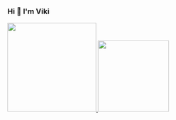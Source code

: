 ### Hi 👋 I'm Viki

<!--
**vikiwahyudi12/vikiwahyudi12** is a ✨ _special_ ✨ repository because its `README.md` (this file) appears on your GitHub profile.

Here are some ideas to get you started:

- 🔭 I’m currently working on ...
- 🌱 I’m currently learning ...
- 👯 I’m looking to collaborate on ...
- 🤔 I’m looking for help with ...
- 💬 Ask me about ...
- 📫 How to reach me: ...
- 😄 Pronouns: ...
- ⚡ Fun fact: ...
-->

<p align="left">
<a href="https://github.com/vikiwahyudi12">
  <img height="200em" src="https://github-readme-stats-eight-theta.vercel.app/api?username=vikiwahyudi12&show_icons=true&theme=algolia&include_all_commits=true&count_private=true"/>
  <img height="160em" src="https://github-readme-stats-eight-theta.vercel.app/api/top-langs/?username=vikiwahyudi12&layout=compact&langs_count=8&theme=algolia"/>
</a>
</p>
</p>

